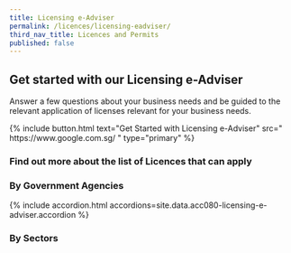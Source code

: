 ```yaml
---
title: Licensing e-Adviser
permalink: /licences/licensing-eadviser/
third_nav_title: Licences and Permits
published: false
---
```


## Get started with our Licensing e-Adviser

Answer a few questions about your business needs and be guided to the relevant application of licenses relevant for your business needs.

<p>
{% include button.html text="Get Started with Licensing e-Adviser" src="
https://www.google.com.sg/
" type="primary" %}
</p>

### Find out more about the list of Licences that can apply

### By Government Agencies

{% include accordion.html accordions=site.data.acc080-licensing-e-adviser.accordion %}

### By Sectors

<script src="/jquery/jquery.min.js"></script>
<script src="/jquery/bp-menu-new-tab.js"></script>
